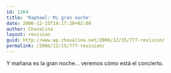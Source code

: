 ```yaml
---
id: 1364
title: 'Raphael: Mi gran noche'
date: 2006-12-15T14:17:20+02:00
author: Chavalina
layout: revision
guid: http://www.wp.chavalina.net/2006/12/15/777-revision/
permalink: /2006/12/15/777-revision/
---
```

Y ma&ntilde;ana es la gran noche… veremos cómo está el concierto.